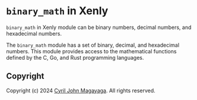# `binary_math` in Xenly

`binary_math` in Xenly module can be binary numbers, decimal numbers, and hexadecimal numbers.

The `binary_math` module has a set of binary, decimal, and hexadecimal numbers. This module provides access to the mathematical functions defined by the C, Go, and Rust programming languages.

## Copyright

Copyright (c) 2024 [Cyril John Magayaga](https://github.com/magayaga). All rights reserved.

